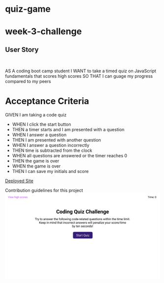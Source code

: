 # quiz-game

# week-3-challenge

## User Story

<br>

AS A coding boot camp student
I WANT to take a timed quiz on JavaScript fundamentals that scores high scores
SO THAT I can guage my progress compared to my peers

# Acceptance Criteria

GIVEN I am taking a code quiz
<br>

<ul>
<li>WHEN I click the start button</li>
<li>THEN a timer starts and I am presented with a question</li>
<li>WHEN I answer a question</li>
<li>THEN I am presented with another question</li>
<li>WHEN I answer a question incorrectly</li>
<li>THEN time is subtracted from the clock</li>
<li>WHEN all questions are answered or the timer reaches 0</li>
<li>THEN the game is over</li>
<li>WHEN the game is over</li>
<li>THEN I can save my initials and score</li>
</ul>

[Deployed Site](https://levimendyk.github.io/quiz-game/)

Contribution guidelines for this project
<img src="./assets/images/quiz-game-capture.png" alt="the quiz game screenshot" />
